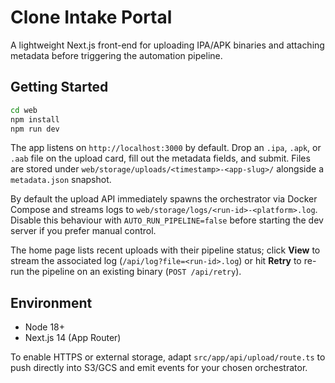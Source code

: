 # Clone Intake Portal

A lightweight Next.js front-end for uploading IPA/APK binaries and attaching metadata before triggering the automation pipeline.

## Getting Started

```bash
cd web
npm install
npm run dev
```

The app listens on `http://localhost:3000` by default. Drop an `.ipa`, `.apk`, or `.aab` file on the upload card, fill out the metadata fields, and submit. Files are stored under `web/storage/uploads/<timestamp>-<app-slug>/` alongside a `metadata.json` snapshot.

By default the upload API immediately spawns the orchestrator via Docker Compose and streams logs to `web/storage/logs/<run-id>-<platform>.log`. Disable this behaviour with `AUTO_RUN_PIPELINE=false` before starting the dev server if you prefer manual control.

The home page lists recent uploads with their pipeline status; click **View** to stream the associated log (`/api/log?file=<run-id>.log`) or hit **Retry** to re-run the pipeline on an existing binary (`POST /api/retry`).

## Environment

- Node 18+
- Next.js 14 (App Router)

To enable HTTPS or external storage, adapt `src/app/api/upload/route.ts` to push directly into S3/GCS and emit events for your chosen orchestrator.
